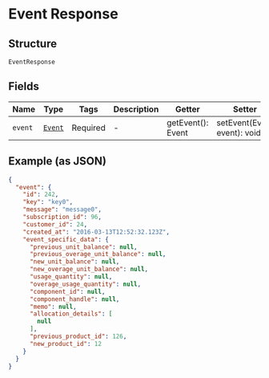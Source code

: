
# Event Response

## Structure

`EventResponse`

## Fields

| Name | Type | Tags | Description | Getter | Setter |
|  --- | --- | --- | --- | --- | --- |
| `event` | [`Event`](../../doc/models/event.md) | Required | - | getEvent(): Event | setEvent(Event event): void |

## Example (as JSON)

```json
{
  "event": {
    "id": 242,
    "key": "key0",
    "message": "message0",
    "subscription_id": 96,
    "customer_id": 24,
    "created_at": "2016-03-13T12:52:32.123Z",
    "event_specific_data": {
      "previous_unit_balance": null,
      "previous_overage_unit_balance": null,
      "new_unit_balance": null,
      "new_overage_unit_balance": null,
      "usage_quantity": null,
      "overage_usage_quantity": null,
      "component_id": null,
      "component_handle": null,
      "memo": null,
      "allocation_details": [
        null
      ],
      "previous_product_id": 126,
      "new_product_id": 12
    }
  }
}
```

